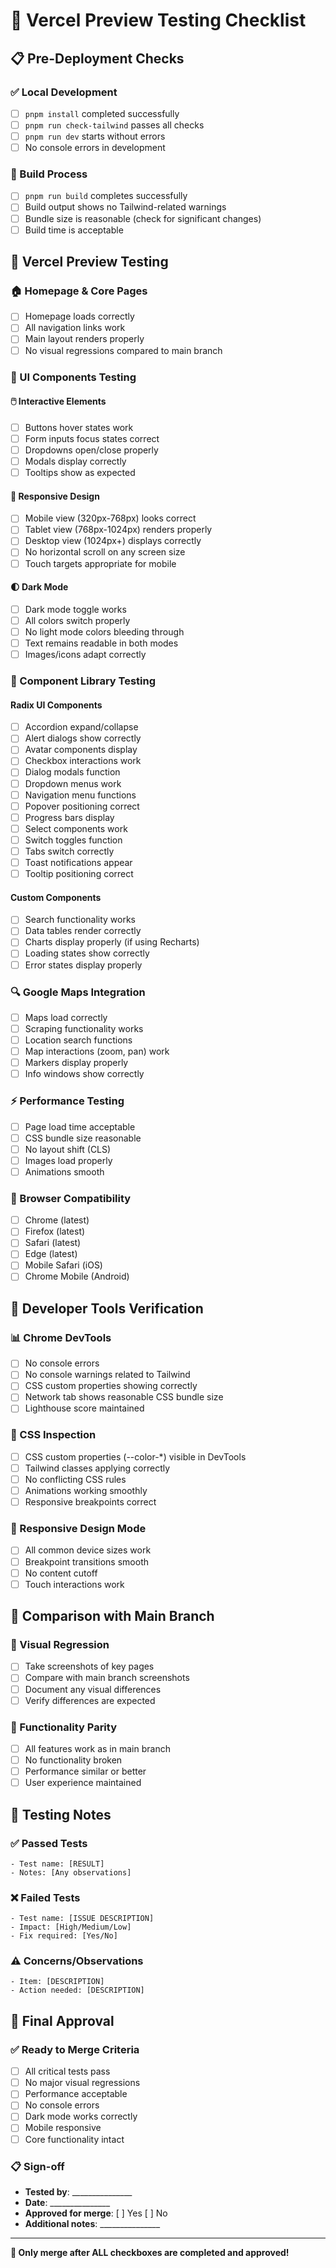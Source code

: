 # 🧪 Vercel Preview Testing Checklist

## 📋 Pre-Deployment Checks

### ✅ Local Development
- [ ] `pnpm install` completed successfully
- [ ] `pnpm run check-tailwind` passes all checks
- [ ] `pnpm run dev` starts without errors
- [ ] No console errors in development

### 🔧 Build Process
- [ ] `pnpm run build` completes successfully
- [ ] Build output shows no Tailwind-related warnings
- [ ] Bundle size is reasonable (check for significant changes)
- [ ] Build time is acceptable

## 🚀 Vercel Preview Testing

### 🏠 Homepage & Core Pages
- [ ] Homepage loads correctly
- [ ] All navigation links work
- [ ] Main layout renders properly
- [ ] No visual regressions compared to main branch

### 🎨 UI Components Testing

#### 🖱️ Interactive Elements
- [ ] Buttons hover states work
- [ ] Form inputs focus states correct
- [ ] Dropdowns open/close properly
- [ ] Modals display correctly
- [ ] Tooltips show as expected

#### 📱 Responsive Design
- [ ] Mobile view (320px-768px) looks correct
- [ ] Tablet view (768px-1024px) renders properly  
- [ ] Desktop view (1024px+) displays correctly
- [ ] No horizontal scroll on any screen size
- [ ] Touch targets appropriate for mobile

#### 🌓 Dark Mode
- [ ] Dark mode toggle works
- [ ] All colors switch properly
- [ ] No light mode colors bleeding through
- [ ] Text remains readable in both modes
- [ ] Images/icons adapt correctly

### 🧩 Component Library Testing

#### Radix UI Components
- [ ] Accordion expand/collapse
- [ ] Alert dialogs show correctly
- [ ] Avatar components display
- [ ] Checkbox interactions work
- [ ] Dialog modals function
- [ ] Dropdown menus work
- [ ] Navigation menu functions
- [ ] Popover positioning correct
- [ ] Progress bars display
- [ ] Select components work
- [ ] Switch toggles function
- [ ] Tabs switch correctly
- [ ] Toast notifications appear
- [ ] Tooltip positioning correct

#### Custom Components
- [ ] Search functionality works
- [ ] Data tables render correctly
- [ ] Charts display properly (if using Recharts)
- [ ] Loading states show correctly
- [ ] Error states display properly

### 🔍 Google Maps Integration
- [ ] Maps load correctly
- [ ] Scraping functionality works
- [ ] Location search functions
- [ ] Map interactions (zoom, pan) work
- [ ] Markers display properly
- [ ] Info windows show correctly

### ⚡ Performance Testing
- [ ] Page load time acceptable
- [ ] CSS bundle size reasonable
- [ ] No layout shift (CLS)
- [ ] Images load properly
- [ ] Animations smooth

### 🐛 Browser Compatibility
- [ ] Chrome (latest)
- [ ] Firefox (latest)
- [ ] Safari (latest)
- [ ] Edge (latest)
- [ ] Mobile Safari (iOS)
- [ ] Chrome Mobile (Android)

## 🔧 Developer Tools Verification

### 📊 Chrome DevTools
- [ ] No console errors
- [ ] No console warnings related to Tailwind
- [ ] CSS custom properties showing correctly
- [ ] Network tab shows reasonable CSS bundle size
- [ ] Lighthouse score maintained

### 🎨 CSS Inspection
- [ ] CSS custom properties (--color-*) visible in DevTools
- [ ] Tailwind classes applying correctly
- [ ] No conflicting CSS rules
- [ ] Animations working smoothly
- [ ] Responsive breakpoints correct

### 📱 Responsive Design Mode
- [ ] All common device sizes work
- [ ] Breakpoint transitions smooth
- [ ] No content cutoff
- [ ] Touch interactions work

## 🔄 Comparison with Main Branch

### 📸 Visual Regression
- [ ] Take screenshots of key pages
- [ ] Compare with main branch screenshots
- [ ] Document any visual differences
- [ ] Verify differences are expected

### 🔧 Functionality Parity
- [ ] All features work as in main branch
- [ ] No functionality broken
- [ ] Performance similar or better
- [ ] User experience maintained

## 📝 Testing Notes

### ✅ Passed Tests
```
- Test name: [RESULT]
- Notes: [Any observations]
```

### ❌ Failed Tests
```
- Test name: [ISSUE DESCRIPTION]
- Impact: [High/Medium/Low]
- Fix required: [Yes/No]
```

### ⚠️ Concerns/Observations
```
- Item: [DESCRIPTION]
- Action needed: [DESCRIPTION]
```

## 🚦 Final Approval

### ✅ Ready to Merge Criteria
- [ ] All critical tests pass
- [ ] No major visual regressions
- [ ] Performance acceptable
- [ ] No console errors
- [ ] Dark mode works correctly
- [ ] Mobile responsive
- [ ] Core functionality intact

### 📋 Sign-off
- **Tested by**: _______________
- **Date**: _______________
- **Approved for merge**: [ ] Yes [ ] No
- **Additional notes**: _______________

---

**🎯 Only merge after ALL checkboxes are completed and approved!**
